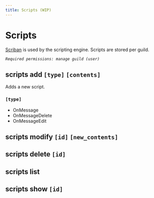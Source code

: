 ```yaml
---
title: Scripts (WIP)
---
```


# Scripts
[Scriban](https://github.com/scriban/scriban) is used by the scripting engine. Scripts are stored per guild.

_`Required permissions: manage guild (user)`_

## scripts add `[type]` `[contents]`
Adds a new script.

### `[type]`
* OnMessage
* OnMessageDelete
* OnMessageEdit

## scripts modify `[id]` `[new_contents]`

## scripts delete `[id]`

## scripts list

## scripts show `[id]`
